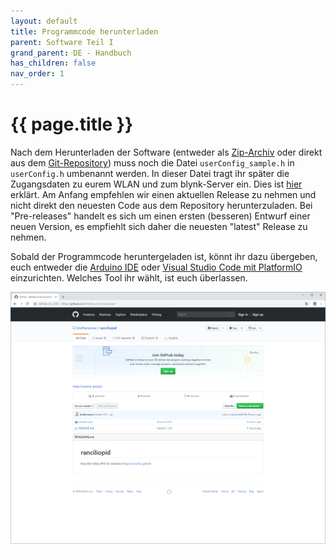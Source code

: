 ```yaml
---
layout: default
title: Programmcode herunterladen
parent: Software Teil I
grand_parent: DE - Handbuch
has_children: false
nav_order: 1
---
```


#   {{ page.title }}


Nach dem Herunterladen der Software (entweder als [Zip-Archiv](https://github.com/rancilio-pid/ranciliopid/releases) oder direkt aus dem [Git-Repository](https://github.com/rancilio-pid/ranciliopid)) muss noch die Datei `userConfig_sample.h` in `userConfig.h` umbenannt werden. In dieser Datei tragt ihr später die Zugangsdaten zu eurem WLAN und zum blynk-Server ein. Dies ist [hier](blynk.md) erklärt. 
Am Anfang empfehlen wir einen aktuellen Release zu nehmen und nicht direkt den neuesten Code aus dem Repository herunterzuladen.
Bei "Pre-releases" handelt es sich um einen ersten (besseren) Entwurf einer neuen Version, es empfiehlt sich daher die neuesten "latest" Release zu nehmen. 

Sobald der Programmcode heruntergeladen ist, könnt ihr dazu übergeben, euch entweder die [Arduino IDE](arduino.md) oder [Visual Studio Code mit PlatformIO](visual-studio-code.md) einzurichten. Welches Tool ihr wählt, ist euch überlassen. 

<!-- [Link zum Github Repository](https://github.com/rancilio-pid/ranciliopid/releases) -->

![Screenshot der Github Homepage](../../img/2.png)
